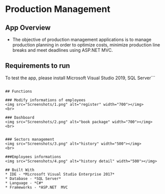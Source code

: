 # Production Management

## App Overview
* The objective of production management applications is to manage production planning in order to optimize costs, minimize production line breaks and meet deadlines using ASP.NET MVC.

## Requirements to run
To test the app, please install Microsoft Visual Studio 2019, SQL Server```

```

## Functions

### Modify informations of employees
<img src="Screenshots/1.png" alt="register" width="700"></img>
<br>

### Dashboard
<img src="Screenshots/2.png" alt="book package" width="700"></img>
<br>


### Sectors management
<img src="Screenshots/3.png" alt="history" width="500"></img>
<br>

###Employees informations
<img src="Screenshots/4.png" alt="history detail" width="500"></img>

## Built With
* IDE - *Microsoft Visual Studio Enterprise 2017*
* Database - *SQL Server*
* Language - *C#*
* Frameworks - *ASP.NET  MVC
